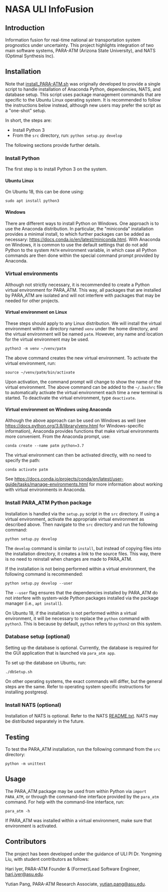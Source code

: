 # NASA ULI InfoFusion

## Introduction

Information fusion for real-time national air transportation system prognostics under uncertainty. This project highlights integration of two main software systems, PARA-ATM (Arizona State University), and NATS (Optimal Synthesis Inc).

## Installation

Note that [install_PARA-ATM.sh](install_PARA-ATM.sh) was originally developed to provide a single script to handle installation of Anaconda Python, dependencies, NATS, and database setup.  This script uses package management commands that are specific to the Ubuntu Linux operating system.  It is recommended to follow the instructions below instead, although new users may prefer the script as a "one-shot" setup.

In short, the steps are:
- Install Python 3
- From the `src` directory, run: `python setup.py develop`

The following sections provide further details.

### Install Python

The first step is to install Python 3 on the system.

#### Ubuntu Linux

On Ubuntu 18, this can be done using:

```
sudo apt install python3
```

#### Windows

There are different ways to install Python on Windows.  One approach is to use the Anaconda distribution.  In particular, the "miniconda" installation provides a minimal install, to which further packages can be added as necessary: https://docs.conda.io/en/latest/miniconda.html.  With Anaconda on Windows, it is common to use the default settings that do not add Python to the system `PATH` environment variable, in which case all Python commands are then done within the special command prompt provided by Anaconda.

### Virtual environments

Although not strictly necessary, it is recommended to create a Python virtual environment for PARA_ATM.  This way, all packages that are installed by PARA_ATM are isolated and will not interfere with packages that may be needed for other projects.

#### Virtual environment on Linux

These steps should apply to any Linux distribution.  We will install the virtual environment within a directory named `venv` under the home directory, and the virtual environment will be named `patm`.  However, any name and location for the virtual environment may be used.

``` shell
python3 -m venv ~/venv/patm
```

The above command creates the new virtual environment.  To activate the virtual environment, run:

``` shell
source ~/venv/patm/bin/activate
```
Upon activation, the command prompt will change to show the name of the virtual environment.  The above command can be added to the `~/.bashrc` file to automatically activate the virtual environment each time a new terminal is started.  To deactivate the virtual environment, type `deactivate`.

#### Virtual environment on Windows using Anaconda

Although the above approach can be used on Windows as well (see https://docs.python.org/3.8/library/venv.html for Windows-specific information), Anaconda provides functions that make virtual environments more convenient.  From the Anaconda prompt, use:

``` shell
conda create --name patm python=3.7
```

The virtual environment can then be activated directly, with no need to specify the path:

``` shell
conda activate patm
```

See https://docs.conda.io/projects/conda/en/latest/user-guide/tasks/manage-environments.html for more information about working with virtual environments in Anaconda.

### Install PARA_ATM Python package

Installation is handled via the `setup.py` script in the `src` directory.  If using a virtual environment, activate the appropriate virtual environment as described above.  Then navigate to the `src` directory and run the following command:

```
python setup.py develop
```

The `develop` command is similar to `install`, but instead of copying files into the installation directory, it creates a link to the source files.  This way, there is no need to reinstall when changes are made to PARA_ATM.

If the installation is not being performed within a virtual environment, the following command is recommended:

``` shell
python setup.py develop --user
```
The `--user` flag ensures that the dependencies installed by PARA_ATM do not interfere with system-wide Python packages installed via the package manager (i.e., `apt install`).

On Ubuntu 18, if the installation is not performed within a virtual environment, it will be necessary to replace the `python` command with `python3`.  This is because by default, `python` refers to `python2` on this system.


### Database setup (optional)

Setting up the database is optional.  Currently, the database is required for the GUI application that is launched via `para_atm app`.

To set up the database on Ubuntu, run:

```
./dbSetup.sh
```

On other operating systems, the exact commands will differ, but the general steps are the same.  Refer to operating system specific instructions for installing postgresql.

### Install NATS (optional)

Installation of NATS is optional.  Refer to the NATS [README.txt](src/NATS/README.txt).  NATS may be distributed separately in the future.

## Testing

To test the PARA_ATM installation, run the following command from the `src` directory:

```
python -m unittest
```

## Usage

The PARA_ATM package may be used from within Python via `import PARA_ATM`, or through the command-line interface provided by the `para_atm` command.  For help with the command-line interface, run:

```
para_atm -h
```

If PARA_ATM was installed within a virtual environment, make sure that environment is activated.

## Contributors

The project has been developed under the guidance of ULI PI Dr. Yongming Liu, with student contributors 
as follows:

Hari Iyer,
PARA-ATM Founder & (Former)Lead Software Engineer,
hari.iyer@asu.edu.

Yutian Pang,
PARA-ATM Research Associate,
yutian.pang@asu.edu.
